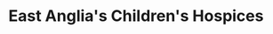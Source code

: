 ---
title: "East Anglia's Children's Hospices"
url: /bungay/east-anglias-childrens-hospices/
shop: Gebrauchtwaren
---